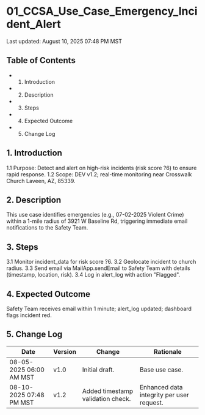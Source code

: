 # 01_CCSA_Use_Case_Emergency_Incident_Alert

Last updated: August 10, 2025 07:48 PM MST

## Table of Contents
- 1. Introduction
- 2. Description
- 3. Steps
- 4. Expected Outcome
- 5. Change Log

## 1. Introduction
1.1 Purpose: Detect and alert on high-risk incidents (risk score ?6) to ensure rapid response.
1.2 Scope: DEV v1.2; real-time monitoring near Crosswalk Church Laveen, AZ, 85339.

## 2. Description
This use case identifies emergencies (e.g., 07-02-2025 Violent Crime) within a 1-mile radius of 3921 W Baseline Rd, triggering immediate email notifications to the Safety Team.

## 3. Steps
3.1 Monitor incident_data for risk score ?6.
3.2 Geolocate incident to church radius.
3.3 Send email via MailApp.sendEmail to Safety Team with details (timestamp, location, risk).
3.4 Log in alert_log with action "Flagged".

## 4. Expected Outcome
Safety Team receives email within 1 minute; alert_log updated; dashboard flags incident red.

## 5. Change Log
| Date | Version | Change | Rationale |
|------|---------|--------|-----------|
| 08-05-2025 06:00 AM MST | v1.0 | Initial draft. | Base use case. |
| 08-10-2025 07:48 PM MST | v1.2 | Added timestamp validation check. | Enhanced data integrity per user request. |